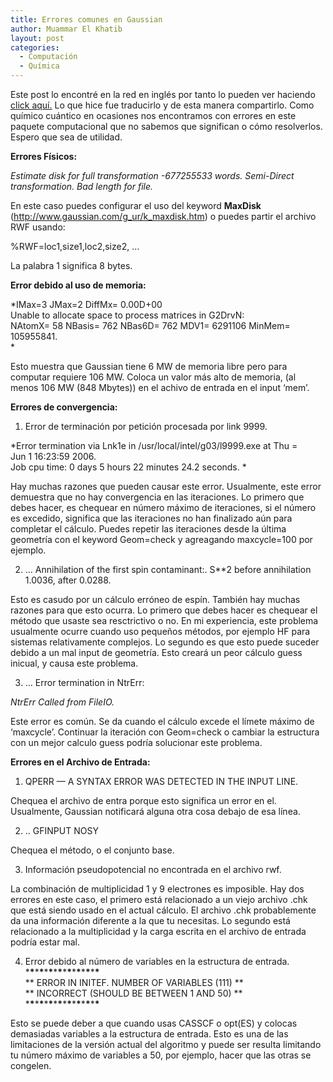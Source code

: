 ```yaml
---
title: Errores comunes en Gaussian
author: Muammar El Khatib
layout: post
categories:
  - Computación
  - Química
---
```

Este post lo encontré en la red en inglés por tanto lo pueden ver haciendo <a title="Common Errors in Gaussian" href="http://superbeton.wordpress.com/2007/07/08/gaussian-error-messages/" target="blank'">click aquí.</a> Lo que hice fue traducirlo y de esta manera compartirlo. Como químico cuántico en ocasiones nos encontramos con errores en este paquete computacional que no sabemos que significan o cómo resolverlos. Espero que sea de utilidad.

**Errores Físicos:**

*Estimate disk for full transformation -677255533 words. Semi-Direct transformation. Bad length for file.*

En este caso puedes configurar el uso del keyword **MaxDisk** (<a href="http://www.gaussian.com/g_ur/k_maxdisk.htm" target="blank&quot;">http://www.gaussian.com/g_ur/k_maxdisk.htm</a>) o puedes partir el archivo RWF usando:

%RWF=loc1,size1,loc2,size2, …

La palabra 1 significa 8 bytes.

**Error debido al uso de memoria:**

*IMax=3 JMax=2 DiffMx= 0.00D+00  
Unable to allocate space to process matrices in G2DrvN:  
NAtomX= 58 NBasis= 762 NBas6D= 762 MDV1= 6291106 MinMem= 105955841.  
*

Esto muestra que Gaussian tiene 6 MW de memoria libre pero para computar requiere 106 MW. Coloca un valor más alto de memoria, (al menos 106 MW (848 Mbytes)) en el achivo de entrada en el input ‘mem’.

**Errores de convergencia:**

1. Error de terminación por petición procesada por link 9999.

*Error termination via Lnk1e in /usr/local/intel/g03/l9999.exe at Thu =  
Jun 1 16:23:59 2006.  
Job cpu time: 0 days 5 hours 22 minutes 24.2 seconds. *

Hay muchas razones que pueden causar este error. Usualmente, este error demuestra que no hay convergencia en las iteraciones. Lo primero que debes hacer, es chequear en número máximo de iteraciones, si el número es excedido, significa que las iteraciones no han finalizado aún para completar el cálculo. Puedes repetir las iteraciones desde la última geometría con el keyword Geom=check y agreagando maxcycle=100 por ejemplo.

2. … Annihilation of the first spin contaminant:. S**2 before annihilation 1.0036, after 0.0288.

Esto es casudo por un cálculo erróneo de espín. También hay muchas razones para que esto ocurra. Lo primero que debes hacer es chequear el método que usaste sea resctrictivo o no. En mi experiencia, este problema usualmente ocurre cuando uso pequeños métodos, por ejemplo HF para sistemas relativamente complejos. Lo segundo es que esto puede suceder debido a un mal input de geometría. Esto creará un peor cálculo guess inicual, y causa este problema.

3. … Error termination in NtrErr:

*NtrErr Called from FileIO.*

Este error es común. Se da cuando el cálculo excede el límete máximo de ‘maxcycle’. Continuar la iteración con Geom=check o cambiar la estructura con un mejor calculo guess podría solucionar este problema.

**Errores en el Archivo de Entrada:**

1. QPERR — A SYNTAX ERROR WAS DETECTED IN THE INPUT LINE.

Chequea el archivo de entra porque esto significa un error en el. Usualmente, Gaussian notificará alguna otra cosa debajo de esa línea.

2. .. GFINPUT NOSY

Chequea el método, o el conjunto base.

3. Información pseudopotencial no encontrada en el archivo rwf.

La combinación de multiplicidad 1 y 9 electrones es imposible. Hay dos errores en este caso, el primero está relacionado a un viejo archivo .chk que está siendo usado en el actual cálculo. El archivo .chk probablemente da una información diferente a la que tu necesitas. Lo segundo está relacionado a la multiplicidad y la carga escrita en el archivo de entrada podría estar mal.

4. Error debido al número de variables en la estructura de entrada.  
\***\***\***\***\***\***\***\***\***\***\***\***\***\***\***\***  
\*\* ERROR IN INITEF. NUMBER OF VARIABLES (111) \*\*  
\*\* INCORRECT (SHOULD BE BETWEEN 1 AND 50) \*\*  
\***\***\***\***\***\***\***\***\***\***\***\***\***\***\***\***

Esto se puede deber a que cuando usas CASSCF o opt(ES) y colocas demasiadas variables a la estructura de entrada. Esto es una de las limitaciones de la versión actual del algoritmo y puede ser resulta limitando tu número máximo de variables a 50, por ejemplo, hacer que las otras se congelen.
